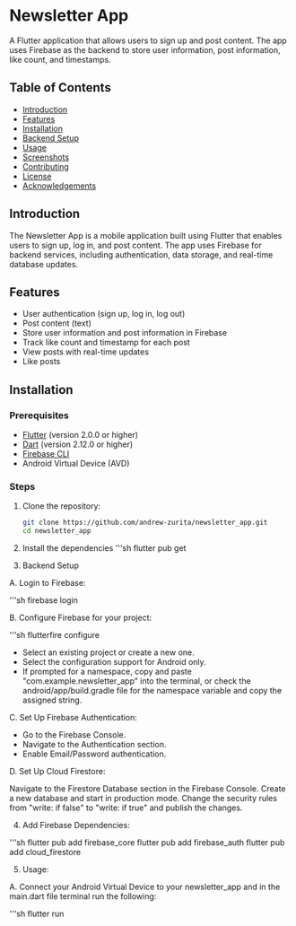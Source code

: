 # Newsletter App

A Flutter application that allows users to sign up and post content. The app uses Firebase as the backend to store user information, post information, like count, and timestamps.

## Table of Contents

- [Introduction](#introduction)
- [Features](#features)
- [Installation](#installation)
- [Backend Setup](#backend-setup)
- [Usage](#usage)
- [Screenshots](#screenshots)
- [Contributing](#contributing)
- [License](#license)
- [Acknowledgements](#acknowledgements)

## Introduction

The Newsletter App is a mobile application built using Flutter that enables users to sign up, log in, and post content. The app uses Firebase for backend services, including authentication, data storage, and real-time database updates.

## Features

- User authentication (sign up, log in, log out)
- Post content (text)
- Store user information and post information in Firebase
- Track like count and timestamp for each post
- View posts with real-time updates
- Like posts

## Installation

### Prerequisites

- [Flutter](https://flutter.dev/docs/get-started/install) (version 2.0.0 or higher)
- [Dart](https://dart.dev/get-dart) (version 2.12.0 or higher)
- [Firebase CLI](https://firebase.google.com/docs/cli)
- Android Virtual Device (AVD)

### Steps

1. Clone the repository:

   ```sh
   git clone https://github.com/andrew-zurita/newsletter_app.git
   cd newsletter_app
2. Install the dependencies
  '''sh
  flutter pub get

3. Backend Setup

  A. Login to Firebase:

  '''sh
  firebase login

  B. Configure Firebase for your project:

  '''sh
  flutterfire configure

  - Select an existing project or create a new one.
  - Select the configuration support for Android only.
  - If prompted for a namespace, copy and paste "com.example.newsletter_app" into the terminal, or check the android/app/build.gradle file for the namespace variable and copy the assigned string.

  C. Set Up Firebase Authentication:

  - Go to the Firebase Console.
  - Navigate to the Authentication section.
  - Enable Email/Password authentication.
  
  D. Set Up Cloud Firestore:

  Navigate to the Firestore Database section in the Firebase Console.
  Create a new database and start in production mode.
  Change the security rules from "write: if false" to "write: if true" and publish the changes.

4. Add Firebase Dependencies:

'''sh
flutter pub add firebase_core
flutter pub add firebase_auth
flutter pub add cloud_firestore

5. Usage:

A. Connect your Android Virtual Device to your newsletter_app and in the main.dart file terminal run the following:

'''sh
flutter run